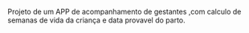 Projeto de um APP de acompanhamento de gestantes ,com calculo de semanas de vida da criança e data provavel do parto.
